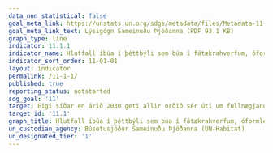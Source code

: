 ```yaml
---
data_non_statistical: false
goal_meta_link: https://unstats.un.org/sdgs/metadata/files/Metadata-11-01-01.pdf
goal_meta_link_text: Lýsigögn Sameinuðu Þjóðanna (PDF 93.1 KB)
graph_type: line
indicator: 11.1.1
indicator_name: Hlutfall íbúa í þéttbýli sem búa í fátækrahverfum, óformlegu húsnæði eða óviðunandi húsnæði.
indicator_sort_order: 11-01-01
layout: indicator
permalink: /11-1-1/
published: true
reporting_status: notstarted
sdg_goal: '11'
target: Eigi síðar en árið 2030 geti allir orðið sér úti um fullnægjandi og öruggt húsnæði á viðráðanlegu verði, fátækrahverfi verði endurbætt og grunnþjónusta standi öllum til boða. 
target_id: '11.1'
graph_title: Hlutfall íbúa í þéttbýli sem búa í fátækrahverfum, óformlegu húsnæði eða óviðunandi húsnæði.
un_custodian_agency: Búsetusjóður Sameinuðu Þjóðanna (UN-Habitat)
un_designated_tier: '1'
---
```

